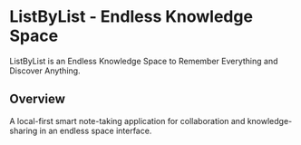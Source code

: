 # ListByList - Endless Knowledge Space

ListByList is an Endless Knowledge Space to Remember Everything and Discover Anything.

## Overview

A local-first smart note-taking application for collaboration and knowledge-sharing in an endless space interface.
